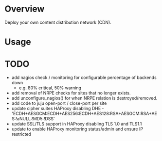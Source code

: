 # Overview

Deploy your own content distribution network (CDN).


# Usage


# TODO
- add nagios check / monitoring for configurable percentage of backends down
  - e.g. 80% critical, 50% warning
- add removal of NRPE checks for sites that no longer exists.
- add unconfigure_nagios() for when NRPE relation is destroyed/removed.
- add code to juju open-port / close-port per site
- update cipher suites HAProxy disabling DHE - 'ECDH+AESGCM:ECDH+AES256:ECDH+AES128:RSA+AESGCM:RSA+AES:!aNULL:!MD5:!DSS'
- update SSL/TLS support in HAProxy disabling TLS 1.0 and TLS1.1
- update to enable HAProxy monitoring status/admin and ensure IP restricted
